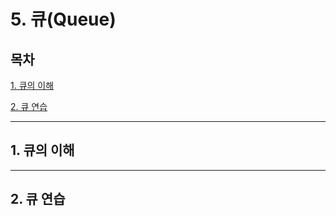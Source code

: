 # 5. 큐(Queue)

## 목차


[1. 큐의 이해](#1)

[2. 큐 연습](#2)

---

## 1. 큐의 이해<a id="1"></a>

---

## 2. 큐 연습<a id="2"></a>